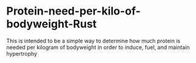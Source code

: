 # Protein-need-per-kilo-of-bodyweight-Rust
This is intended to be a simple way to determine how much protein is needed per kilogram of bodyweight in order to induce, fuel, and maintain hypertrophy 

